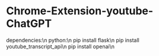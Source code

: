 # Chrome-Extension-youtube-ChatGPT

dependencies:\n
python:\n
pip install flask\n
pip install youtube_transcript_api\n
pip install openai\n
